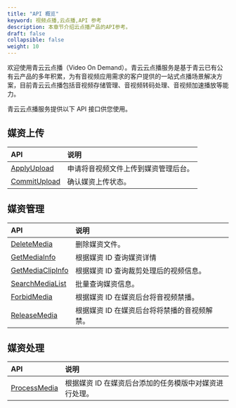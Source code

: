 ```yaml
---
title: "API 概览"
keyword: 视频点播,云点播,API 参考
description: 本章节介绍云点播产品的API参考。
draft: false
collapsible: false
weight: 10
---
```


欢迎使用青云云点播（Video On Demand）。青云云点播服务是基于青云已有公有云产品的多年积累，为有音视频应用需求的客户提供的一站式点播场景解决方案，目前青云云点播包括音视频存储管理、音视频转码处理、音视频加速播放等能力。

青云云点播服务提供以下 API 接口供您使用。

## 媒资上传

| API                                                          | 说明                                 |
| :----------------------------------------------------------- | :----------------------------------- |
| [ApplyUpload](/audio_and_video/vod/api/30_media_upload/10_apply/) | 申请将音视频文件上传到媒资管理后台。 |
| [CommitUpload](/audio_and_video/vod/api/30_media_upload/20_confirm/) | 确认媒资上传状态。                   |

## 媒资管理

| API                                                          | 说明                                         |
| :----------------------------------------------------------- | :------------------------------------------- |
| [DeleteMedia](/audio_and_video/vod/api/40_media_mgt/12_delete/) | 删除媒资文件。                               |
| [GetMediaInfo](/audio_and_video/vod/api/40_media_mgt/15_get_info/) | 根据媒资 ID 查询媒资详情                     |
| [GetMediaClipInfo](/audio_and_video/vod/api/40_media_mgt/16_get_clip_info/) | 根据媒资 ID 查询裁剪处理后的视频信息。       |
| [SearchMediaList](/audio_and_video/vod/api/40_media_mgt/19_search_list/) | 批量查询媒资信息。                           |
| [ForbidMedia](/audio_and_video/vod/api/40_media_mgt/20_forbid/) | 根据媒资 ID 在媒资后台将音视频禁播。         |
| [ReleaseMedia](/audio_and_video/vod/api/40_media_mgt/22_no_forbid/) | 根据媒资 ID 在媒资后台将将禁播的音视频解禁。 |



## 媒资处理

| API                                                          | 说明                                                   |
| :----------------------------------------------------------- | :----------------------------------------------------- |
| [ProcessMedia](/audio_and_video/vod/api/50_media_handle/10_process/) | 根据媒资 ID 在媒资后台添加的任务模版中对媒资进行处理。 |
